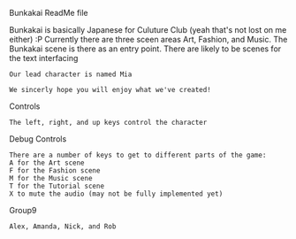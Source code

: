 Bunkakai ReadMe file

  Bunkakai is basically Japanese for 
    Culuture Club (yeah that's not lost on me either) :P
    Currently there are three sceen areas
    Art, Fashion, and Music.
    The Bunkakai scene is there as an entry point.
    There are likely to be scenes for the text interfacing
    
    Our lead character is named Mia
    
    We sincerly hope you will enjoy what we've created!
    

Controls
    
    The left, right, and up keys control the character

Debug Controls

    There are a number of keys to get to different parts of the game:
    A for the Art scene
    F for the Fashion scene
    M for the Music scene
    T for the Tutorial scene
    X to mute the audio (may not be fully implemented yet)
  
Group9
    
    Alex, Amanda, Nick, and Rob
    